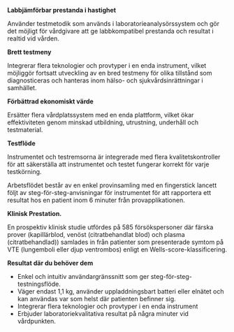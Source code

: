 **Labbjämförbar prestanda i hastighet**

Använder testmetodik som används i laboratorieanalysörssystem och gör det möjligt för vårdgivare att ge labbkompatibel prestanda och resultat i realtid vid vården.

**Brett testmeny**

Integrerar flera teknologier och provtyper i en enda instrument, vilket möjliggör fortsatt utveckling av en bred testmeny för olika tillstånd som diagnosticeras och hanteras inom hälso- och sjukvårdsinrättningar i samhället.

**Förbättrad ekonomiskt värde**

Ersätter flera vårdplatssystem med en enda plattform, vilket ökar effektiviteten genom minskad utbildning, utrustning, underhåll och testmaterial.

**Testflöde**

Instrumentet och testremsorna är integrerade med flera kvalitetskontroller för att säkerställa att instrumentet och testet fungerar korrekt för varje testkörning.

Arbetsflödet består av en enkel provinsamling med en fingerstick lancett följt av steg-för-steg-anvisningar för instrumentet för att rapportera ett resultat hos en patient inom 6 minuter från provapplikationen.

**Klinisk Prestation.**

En prospektiv klinisk studie utfördes på 585 försökspersoner där färska prover (kapillärblod, venöst (citratbehandlat blod) och plasma (citratbehandlad)) samlades in från patienter som presenterade symtom på VTE (lungemboli eller djup ventrombos) enligt en Wells-score-klassificering.

**Resultat där du behöver dem**

- Enkel och intuitiv användargränssnitt som ger steg-för-steg-testningsflöde.
- Väger endast 1,1 kg, använder uppladdningsbart batteri eller elnätet och kan användas var som helst där patienten befinner sig.
- Integrerar flera teknologier och provtyper i en enda instrument
- Erbjuder laboratoriekvalitativa resultat på några minuter vid vårdpunkten.
